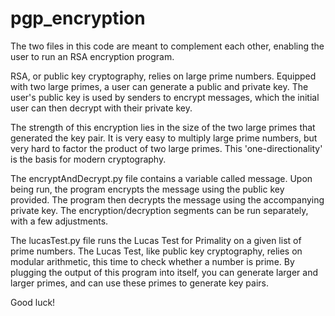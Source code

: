 # pgp_encryption
 
The two files in this code are meant to complement each other, enabling the user to
run an RSA encryption program. 

RSA, or public key cryptography, relies on large prime numbers. Equipped with two large primes, a user can generate a public and private key. The user's public key is used by senders to encrypt messages, which the initial user can then decrypt with their private key.

The strength of this encryption lies in the size of the two large primes that generated the key pair. It is very easy to multiply large prime numbers, but very hard to factor the product of two large primes. This 'one-directionality' is the basis for modern cryptography.

The encryptAndDecrypt.py file contains a variable called message. Upon being run, the program encrypts the message using the public key provided. The program then decrypts the message using the accompanying private key. The encryption/decryption segments can be run separately, with a few adjustments.

The lucasTest.py file runs the Lucas Test for Primality on a given list of prime numbers. The Lucas Test, like public key cryptography, relies on modular arithmetic, this time to check whether a number is prime. By plugging the output of this program into itself, you can generate larger and larger primes, and can use these primes to generate key pairs.

Good luck!
